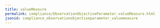 ```yaml
---
title: valueMeasure
permalink: compliance/ObservationObjectiveParameter.valueMeasure.html
jsonid: compliance_observationobjectiveparameter_valuemeasure
---
```

